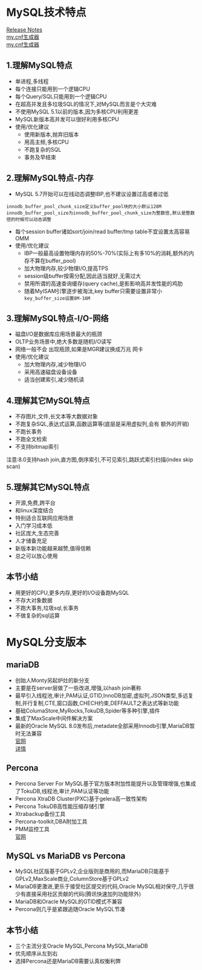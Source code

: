 # MySQL技术特点

[Release Notes](https://dev.mysql.com/doc/relnotes/mysql/8.0/en/)  
[my.cnf生成器](https://zhishutang.com/my-cnf-wizard.html)   
[my.cnf生成器](https://imysql.com/my-cnf-wizard.html)
## 1.理解MySQL特点
- 单进程,多线程
- 每个连接只能用到一个逻辑CPU
- 每个Query/SQL只能用到一个逻辑CPU
- 在超高并发且多垃圾SQL的情况下,对MySQL而言是个大灾难
- 不使用MySQL 5.1以前的版本,因为多核CPU利用更差
- MySQL新版本高并发可以很好利用多核CPU
- 使用/优化建议
	- 使用新版本,抛弃旧版本
	- 用高主频,多核CPU
	- 不跑复杂的SQL
	- 事务及早结束
	
## 2.理解MySQL特点-内存
- MySQL 5.7开始可以在线动态调整IBP,也不建议设置过高或者过低
```
innodb_buffer_pool_chunk_size定义buffer_pool块的大小默认128M
innodb_buffer_pool_size为innodb_buffer_pool_chunk_size为整数倍,默认是整数倍的时候可以动态调整
```
- 每个session buffer诸如sort/join/read buffer/tmp table不宜设置太高容易OMM
- 使用/优化建议
	- IBP一般最高设置物理内存的50%-70%(实际上有多10%的消耗,额外的内存不算在buffer_pool)
	- 加大物理内存,较少物理I/O,提高TPS
	- session级buffer按需分配,因此适当就好,无需过大
	- 禁用所谓的高速查询缓存(query cache),是影影响高并发性能的鸡肋
	- 随着MyISAM引擎逐步被淘汰,key buffer只需要设置非常小
		``` key_buffer_size设置8M-16M```


## 3.理解MySQL特点-I/O-网络

- 磁盘I/O是数据库应用场景最大的瓶颈
- OLTP业务场景中,绝大多数是随机I/O读写 
- 网络一般不会 出现瓶颈,如果是MGR建议换成万兆 网卡
- 使用/优化建议
	- 加大物理内存,减少物理I/O
	- 采用高速磁盘设备设备
	- 适当创建索引,减少随机读
	


## 4.理解其它MySQL特点

- 不存图片,文件,长文本等大数据对象
- 不跑复杂SQL,表达式运算,函数运算等(底层是采用虚拟列,会有 额外的开销)
- 不跑长事务  
- 不跑全文检索
- 不支持bitmap索引

注意:8.0支持hash join,直方图,倒序索引,不可见索引,跳跃式索引扫描(index skip scan)


## 5.理解其它MySQL特点

- 开源,免费,跨平台
- 和linux深度结合
- 特别适合互联网应用场景 
- 入门学习成本低
- 社区庞大,生态完善
- 人才储备充足
- 新版本新功能越来越赞,值得信赖
- 总之可以放心使用
	



## 本节小结
- 用更好的CPU,更多内存,更好的I/O设备跑MySQL
- 不存大对象数据
- 不跑大事务,垃圾sql,长事务
- 不做复杂的sql运算



# MySQL分支版本

## mariaDB
- 创始人Monty另起炉灶的新分支
- 主要是在server层做了一些改进,增强,以hash join著称
- 最早引入线程池,审计,PAM认证,GTID,InnoDB加密,虚拟列,JSON类型,多远复制,并行复制,CTE,窗口函数,CHECH约束,DEFFAULT之表达式等新功能
- 基础ColumaStore,MyRocks,TokuDB,Spider等多种引擎,插件
- 集成了MaxScale中间件解决方案
- 最新的Oracle MySQL 8.0发布后,metadate全部采用Innodb引擎,MariaDB暂时无法兼容   
[官网](https://www.mariadb.com)   
[详情](https://mariadb.com/kb/en/incompatibilities-and-feature-differences-between-mariadb-102-and-mysql-57/)



## Percona
- Percona Server For MySQL基于官方版本附加性能提升以及管理增强,也集成了TokuDB,线程池,审计,PAM认证等功能
- Percona XtraDB Cluster(PXC)基于gelera高一致性架构
- Percona TokuDB高性能压缩存储引擎
- Xtrabackup备份工具
- Percona-toolkit,DBA附加工具
- PMM监控工具  
[官网](https://www.percona.com)


## MySQL vs MariaDB vs Percona
- MySQL社区版基于GPLv2,企业版则是商用的,而MariaDB只能基于GPLv2,MaxScale商业,ColumnStore基于GPLv2
- MariaDB更激进,更乐于接受社区提交的代码,Oracle MySQL相对保守,几乎很少有直接采用社区贡献的代码(腾讯快速加列功能除外)
- MariaDB和Oracle MySQL的GTID模式不兼容
- Percona则几乎是紧跟追随Oracle MySQL节凑

## 本节小结
- 三个主流分支Oracle MySQL,Percona MySQL,MariaDB
- 优先顺序从左到右
- 选择Percona还是MariaDB需要认真权衡利弊

